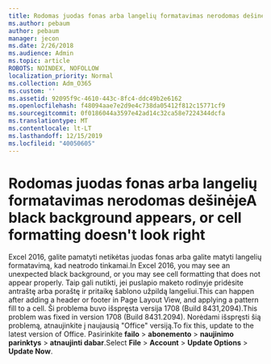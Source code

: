 ```yaml
---
title: Rodomas juodas fonas arba langelių formatavimas nerodomas dešinėje
ms.author: pebaum
author: pebaum
manager: jecon
ms.date: 2/26/2018
ms.audience: Admin
ms.topic: article
ROBOTS: NOINDEX, NOFOLLOW
localization_priority: Normal
ms.collection: Adm_O365
ms.custom: ''
ms.assetid: 92095f9c-4610-443c-8fc4-ddc49b2e6162
ms.openlocfilehash: f48094aae7e2d9e4c738da05412f812c15771cf9
ms.sourcegitcommit: 0f0186044a3597e42ad14c32ca58e7224344dcfa
ms.translationtype: MT
ms.contentlocale: lt-LT
ms.lasthandoff: 12/15/2019
ms.locfileid: "40050605"
---
```

# <a name="a-black-background-appears-or-cell-formatting-doesnt-look-right"></a><span data-ttu-id="163a5-102">Rodomas juodas fonas arba langelių formatavimas nerodomas dešinėje</span><span class="sxs-lookup"><span data-stu-id="163a5-102">A black background appears, or cell formatting doesn't look right</span></span>

<span data-ttu-id="163a5-103">Excel 2016, galite pamatyti netikėtas juodas fonas arba galite matyti langelių formatavimą, kad neatrodo tinkamai.</span><span class="sxs-lookup"><span data-stu-id="163a5-103">In Excel 2016, you may see an unexpected black background, or you may see cell formatting that does not appear properly.</span></span> <span data-ttu-id="163a5-104">Taip gali nutikti, jei puslapio maketo rodinyje pridėsite antraštę arba poraštę ir pritaikę šablono užpildą langeliui.</span><span class="sxs-lookup"><span data-stu-id="163a5-104">This can happen after adding a header or footer in Page Layout View, and applying a pattern fill to a cell.</span></span> <span data-ttu-id="163a5-105">Ši problema buvo išspręsta versija 1708 (Build 8431,2094).</span><span class="sxs-lookup"><span data-stu-id="163a5-105">This problem was fixed in version 1708 (Build 8431.2094).</span></span> <span data-ttu-id="163a5-106">Norėdami išspręsti šią problemą, atnaujinkite į naujausią "Office" versiją.</span><span class="sxs-lookup"><span data-stu-id="163a5-106">To fix this, update to the latest version of Office.</span></span> <span data-ttu-id="163a5-107">Pasirinkite **failo** \> **abonemento** \> **naujinimo parinktys** \> **atnaujinti dabar**.</span><span class="sxs-lookup"><span data-stu-id="163a5-107">Select **File** \> **Account** \> **Update Options** \> **Update Now**.</span></span>
  

